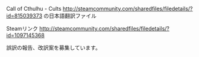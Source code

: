 Call of Cthulhu - Cults http://steamcommunity.com/sharedfiles/filedetails/?id=815039373  の日本語翻訳ファイル

Steamリンク http://steamcommunity.com/sharedfiles/filedetails/?id=1097145368  


誤訳の報告、改訳案を募集しています。
